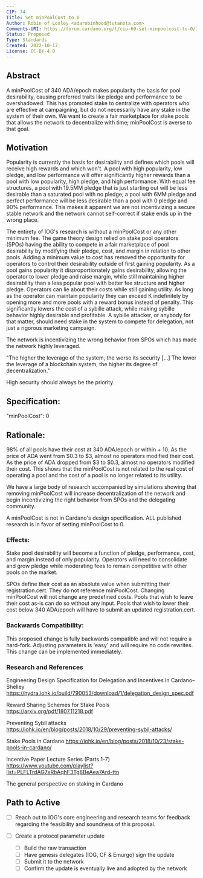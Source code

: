 ```yaml
---
CIP: 74
Title: Set minPoolCost to 0
Author: Robin of Loxley <adarobinhood@tutanota.com>
Comments-URI: https://forum.cardano.org/t/cip-69-set-minpoolcost-to-0/109309
Status: Proposed
Type: Standards
Created: 2022-10-17
License: CC-BY-4.0
---
```


## Abstract

A minPoolCost of 340 ADA/epoch makes popularity the basis for pool desirability, causing preferred traits like pledge and performance to be overshadowed. This has promoted stake to centralize with operators who are effective at campaigning, but do not necessarily have any stake in the system of their own. We want to create a fair marketplace for stake pools that allows the network to decentralize with time; minPoolCost is averse to that goal.


## Motivation

Popularity is currently the basis for desirability and defines which pools will receive high rewards and which won't. A pool with high popularity, low pledge, and low performance will offer significantly higher rewards than a pool with low popularity, high pledge, and high performance. With equal fee structures, a pool with 19.5MM pledge that is just starting out will be less desirable than a saturated pool with no pledge; a pool with 6MM pledge and perfect performance will be less desirable than a pool with 0 pledge and 90% performance. This makes it apparent we are not incentivizing a secure stable network and the network cannot self-correct if stake ends up in the wrong place.

The entirety of IOG's research is without a minPoolCost or any other minimum fee. The game theory design relied on stake pool operators (SPOs) having the ability to compete in a fair marketplace of pool desirability by modifying their pledge, cost, and margin in relation to other pools. Adding a minimum value to cost has removed the opportunity for operators to control their desirability outside of first gaining popularity. As a pool gains popularity it disproportionately gains desirability, allowing the operator to lower pledge and raise margin, while still maintaining higher desirability than a less popular pool with better fee structure and higher pledge. Operators can lie about their costs while still gaining utility. As long as the operator can maintain popularity they can exceed K indefinitely by opening more and more pools with a reward bonus instead of penalty. This significantly lowers the cost of a sybille attack, while making sybille behavior highly desirable and profitable. A sybille attacker, or anybody for that matter, should need stake in the system to compete for delegation, not just a rigorous marketing campaign.

The network is incentivizing the wrong behavior from SPOs which has made the network highly leveraged.

"The higher the leverage of the system, the worse its security [...] The lower the leverage of a blockchain system, the higher its degree of decentralization."

High security should always be the priority.


## Specification:

"minPoolCost": 0


## Rationale:

98% of all pools have their cost at 340 ADA/epoch or within + 10. As the price of ADA went from $0.3 to $3, almost no operators modified their cost. As the price of ADA dropped from $3 to $0.3, almost no operators modified their cost. This shows that the minPoolCost is not related to the real cost of operating a pool and the cost of a pool is no longer related to its utility.

We have a large body of research accompanied by simulations showing that removing minPoolCost will increase decentralization of the network and begin incentivizing the right behavior from SPOs and the delegating community.

A minPoolCost is not in Cardano's design specification. ALL published research is in favor of setting minPoolCost to 0.


### Effects:

Stake pool desirability will become a function of pledge, performance, cost, and margin instead of only popularity. Operators will need to consolidate and grow pledge while moderating fees to remain competitive with other pools on the market.

SPOs define their cost as an absolute value when submitting their registration.cert. They do not reference minPoolCost. Changing minPoolCost will not change any predefined costs. Pools that wish to leave their cost as-is can do so without any input. Pools that wish to lower their cost below 340 ADA/epoch will have to submit an updated registration.cert.


### Backwards Compatibility:

This proposed change is fully backwards compatible and will not require a hard-fork. Adjusting parameters is 'easy' and will require no code rewrites. This change can be implemented immediately.


### Research and References

Engineering Design Specification for Delegation and Incentives in Cardano–Shelley
https://hydra.iohk.io/build/790053/download/1/delegation_design_spec.pdf

Reward Sharing Schemes for Stake Pools
https://arxiv.org/pdf/1807.11218.pdf

Preventing Sybil attacks
https://iohk.io/en/blog/posts/2018/10/29/preventing-sybil-attacks/

Stake Pools in Cardano
https://iohk.io/en/blog/posts/2018/10/23/stake-pools-in-cardano/

Incentive Paper Lecture Series (Parts 1-7)
https://www.youtube.com/playlist?list=PLFLTrdAG7xRbAqhF3Tg8BeAea7Ard-ttn

The general perspective on staking in Cardano

## Path to Active

- [ ] Reach out to IOG's core engineering and research teams for feedback regarding the feasibility and soundness of this proposal. 

- [ ] Create a protocol parameter update
    - [ ] Build the raw transaction
    - [ ] Have genesis delegates (IOG, CF & Emurgo) sign the update 
    - [ ] Submit it to the network
    - [ ] Confirm the update is eventually live and adopted by the network 
